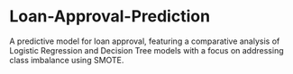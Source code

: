 # Loan-Approval-Prediction
A predictive model for loan approval, featuring a comparative analysis of Logistic Regression and Decision Tree models with a focus on addressing class imbalance using SMOTE.

